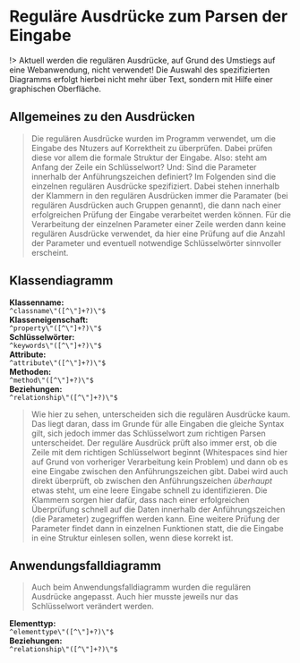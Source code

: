 # Reguläre Ausdrücke zum Parsen der Eingabe

!> Aktuell werden die regulären Ausdrücke, auf Grund des Umstiegs auf eine Webanwendung, nicht verwendet! Die Auswahl des spezifizierten Diagramms erfolgt hierbei nicht mehr über Text, sondern mit Hilfe einer graphischen Oberfläche.

## Allgemeines zu den Ausdrücken

> Die regulären Ausdrücke wurden im Programm verwendet, um die Eingabe des Ntuzers auf Korrektheit zu überprüfen. Dabei prüfen diese vor allem die formale Struktur der Eingabe. Also: steht am Anfang der Zeile ein Schlüsselwort? Und: Sind die Parameter innerhalb der Anführungszeichen definiert? Im Folgenden sind die einzelnen regulären Ausdrücke spezifiziert. Dabei stehen innerhalb der Klammern in den regulären Ausdrücken immer die Paramater (bei regulären Ausdrücken auch Gruppen genannt), die dann nach einer erfolgreichen Prüfung der Eingabe verarbeitet werden können. Für die Verarbeitung der einzelnen Parameter einer Zeile werden dann keine regulären Ausdrücke verwendet, da hier eine Prüfung auf die Anzahl der Parameter und eventuell notwendige Schlüsselwörter sinnvoller erscheint.

## Klassendiagramm

**Klassenname:**  
`^classname\"([^\"]+?)\"$`  
**Klasseneigenschaft:**  
`^property\"([^\"]+?)\"$`  
**Schlüsselwörter:**  
`^keywords\"([^\"]+?)\"$`  
**Attribute:**  
`^attribute\"([^\"]+?)\"$`  
**Methoden:**  
`^method\"([^\"]+?)\"$`  
**Beziehungen:**  
`^relationship\"([^\"]+?)\"$`

> Wie hier zu sehen, unterscheiden sich die regulären Ausdrücke kaum. Das liegt daran, dass im Grunde für alle Eingaben die gleiche Syntax gilt, sich jedoch immer das Schlüsselwort zum richtigen Parsen unterscheidet. Der reguläre Ausdrück prüft also immer erst, ob die Zeile mit dem richtigen Schlüsselwort beginnt (Whitespaces sind hier auf Grund von vorheriger Verarbeitung kein Problem) und dann ob es eine Eingabe zwischen den Anführungszeichen gibt. Dabei wird auch direkt überprüft, ob zwischen den Anführungszeichen *überhaupt* etwas steht, um eine leere Eingabe schnell zu identifizieren. Die Klammern sorgen hier dafür, dass nach einer erfolgreichen Überprüfung schnell auf die Daten innerhalb der Anführungszeichen (die Parameter) zugegriffen werden kann. Eine weitere Prüfung der Parameter findet dann in einzelnen Funktionen statt, die die Eingabe in eine Struktur einlesen sollen, wenn diese korrekt ist.

## Anwendungsfalldiagramm

> Auch beim Anwendungsfalldiagramm wurden die regulären Ausdrücke angepasst. Auch hier musste jeweils nur das Schlüsselwort verändert werden.

**Elementtyp:**  
`^elementtype\"([^\"]+?)\"$`  
**Beziehungen:**  
`^relationship\"([^\"]+?)\"$`  
